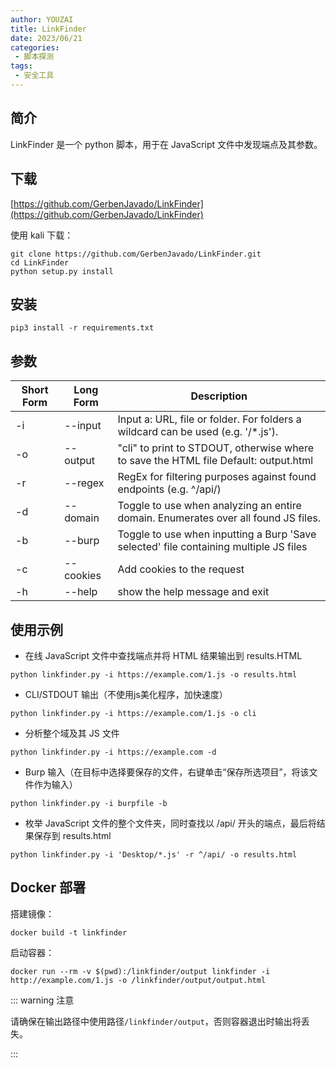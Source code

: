 ```yaml
---
author: YOUZAI
title: LinkFinder
date: 2023/06/21
categories:
 - 脚本探测
tags:
 - 安全工具
---
```


## 简介

LinkFinder 是一个 python 脚本，用于在 JavaScript 文件中发现端点及其参数。

## 下载

[https://github.com/GerbenJavado/LinkFinder](https://github.com/GerbenJavado/LinkFinder)

使用 kali 下载：

```shell
git clone https://github.com/GerbenJavado/LinkFinder.git
cd LinkFinder
python setup.py install
```

## 安装

```shell
pip3 install -r requirements.txt
```

## 参数

Short Form    | Long Form     | Description
------------- | ------------- |-------------
-i            | --input       | Input a: URL, file or folder. For folders a wildcard can be used (e.g. '/*.js').
-o            | --output      | "cli" to print to STDOUT, otherwise where to save the HTML file Default: output.html
-r            | --regex       | RegEx for filtering purposes against found endpoints (e.g. ^/api/)
-d            | --domain      | Toggle to use when analyzing an entire domain. Enumerates over all found JS files.
-b            | --burp        | Toggle to use when inputting a Burp 'Save selected' file containing multiple JS files
-c            | --cookies     | Add cookies to the request
-h            | --help        | show the help message and exit

## 使用示例

* 在线 JavaScript 文件中查找端点并将 HTML 结果输出到 results.HTML

```shell
python linkfinder.py -i https://example.com/1.js -o results.html
```

* CLI/STDOUT 输出（不使用js美化程序，加快速度）

```shell
python linkfinder.py -i https://example.com/1.js -o cli
```

* 分析整个域及其 JS 文件

```shell
python linkfinder.py -i https://example.com -d
```

* Burp 输入（在目标中选择要保存的文件，右键单击“保存所选项目”，将该文件作为输入）

```shell
python linkfinder.py -i burpfile -b
```

* 枚举 JavaScript 文件的整个文件夹，同时查找以 /api/ 开头的端点，最后将结果保存到 results.html

```shell
python linkfinder.py -i 'Desktop/*.js' -r ^/api/ -o results.html
```

## Docker 部署

搭建镜像：

```shell
docker build -t linkfinder
```

启动容器：

```shell
docker run --rm -v $(pwd):/linkfinder/output linkfinder -i http://example.com/1.js -o /linkfinder/output/output.html
```

::: warning 注意

请确保在输出路径中使用路径`/linkfinder/output`，否则容器退出时输出将丢失。

:::
